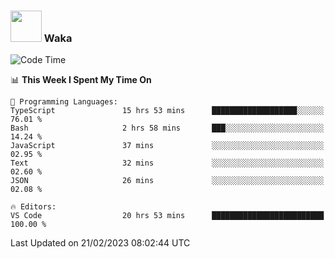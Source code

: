 ### <img src="https://media.giphy.com/media/VgCDAzcKvsR6OM0uWg/giphy.gif" width="50"> Waka

  <!--START_SECTION:waka-->
![Code Time](http://img.shields.io/badge/Code%20Time-1%2C282%20hrs%2033%20mins-blue)

📊 **This Week I Spent My Time On** 

```text
💬 Programming Languages: 
TypeScript               15 hrs 53 mins      ███████████████████░░░░░░   76.01 % 
Bash                     2 hrs 58 mins       ███░░░░░░░░░░░░░░░░░░░░░░   14.24 % 
JavaScript               37 mins             ░░░░░░░░░░░░░░░░░░░░░░░░░   02.95 % 
Text                     32 mins             ░░░░░░░░░░░░░░░░░░░░░░░░░   02.60 % 
JSON                     26 mins             ░░░░░░░░░░░░░░░░░░░░░░░░░   02.08 % 

🔥 Editors: 
VS Code                  20 hrs 53 mins      █████████████████████████   100.00 % 

```


 Last Updated on 21/02/2023 08:02:44 UTC
<!--END_SECTION:waka-->
